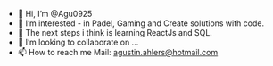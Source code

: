 - 👋 Hi, I’m @Agu0925
- 👀 I’m interested - in Padel, Gaming and Create solutions with code.
- 🌱 The next steps i think is learning ReactJs and SQL.
- 💞️ I’m looking to collaborate on ...
- 📫 How to reach me Mail: agustin.ahlers@hotmail.com

<!---
Agu0925/Agu0925 is a ✨ special ✨ repository because its `README.md` (this file) appears on your GitHub profile.
You can click the Preview link to take a look at your changes.
--->

